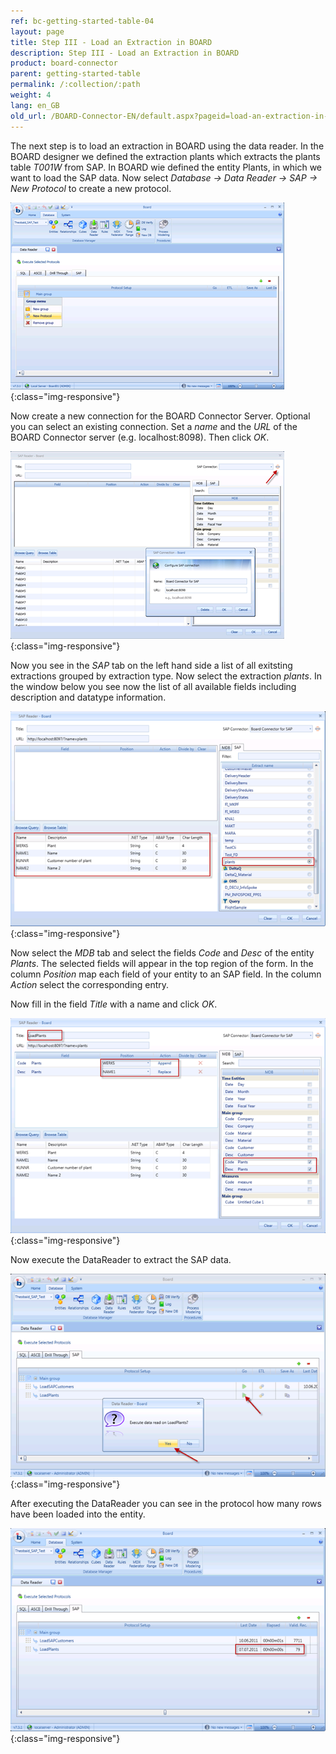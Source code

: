 ```yaml
---
ref: bc-getting-started-table-04
layout: page
title: Step III - Load an Extraction in BOARD
description: Step III - Load an Extraction in BOARD
product: board-connector
parent: getting-started-table
permalink: /:collection/:path
weight: 4
lang: en_GB
old_url: /BOARD-Connector-EN/default.aspx?pageid=load-an-extraction-in-board
---
```


The next step is to load an extraction in BOARD using the data reader. In the BOARD designer we defined the extraction plants which extracts the plants table *T001W*  from SAP. In BOARD wie defined the entity Plants, in which we want to load the SAP data. Now select *Database -> Data Reader -> SAP -> New Protocol*  to create a new protocol.

![Load-Extraction-01](/img/content/Load-Extraction-01.png){:class="img-responsive"}

Now create a new connection for the BOARD Connector Server. Optional you can select an existing connection. Set a *name* and the *URL* of the BOARD Connector server (e.g. localhost:8098). Then click *OK*.

![Load-Extraction-02](/img/content/Load-Extraction-02.png){:class="img-responsive"}

Now you see in the *SAP* tab on the left hand side a list of all exitsting extractions grouped by extraction type. Now select the extraction *plants*.  In the window below you see now the list of all available fields including description and datatype information.

![Load-Extraction-03](/img/content/Load-Extraction-03.png){:class="img-responsive"}

Now select the *MDB*  tab and select the fields *Code* and *Desc*  of the entity *Plants*.
The selected fields will appear in the top region of the form. In the column *Position* map each field of your entity to an SAP field. In the column *Action*  select the corresponding entry.

Now fill in the field *Title* with a name and click *OK*.

![Load-Extraction-04](/img/content/Load-Extraction-04.png){:class="img-responsive"}

Now execute the DataReader to extract the SAP data.

![Load-Extraction-05](/img/content/Load-Extraction-05.png){:class="img-responsive"}

After executing the DataReader you can see in the protocol how many rows have been loaded into the entity.

![Load-Extraction-06](/img/content/Load-Extraction-06.png){:class="img-responsive"}
